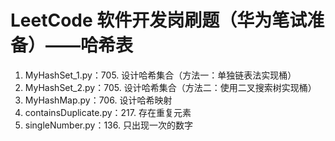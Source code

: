 # LeetCode 软件开发岗刷题（华为笔试准备）——哈希表
1. MyHashSet_1.py：705. 设计哈希集合（方法一：单独链表法实现桶）
2. MyHashSet_2.py：705. 设计哈希集合（方法二：使用二叉搜索树实现桶）
3. MyHashMap.py：706. 设计哈希映射
4. containsDuplicate.py：217. 存在重复元素
5. singleNumber.py：136. 只出现一次的数字